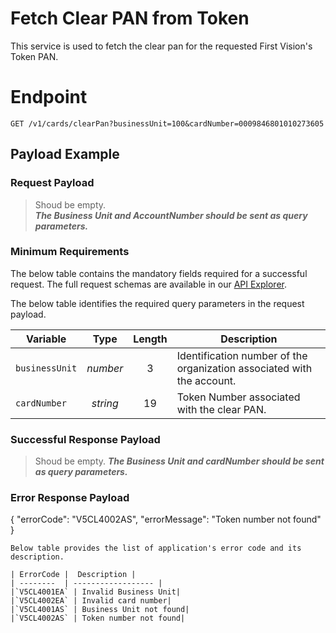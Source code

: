 # Fetch Clear PAN from Token
This service is used to fetch the clear pan for the requested First Vision's Token PAN.



# Endpoint
`GET /v1/cards/clearPan?businessUnit=100&cardNumber=0009846801010273605`


## Payload Example

### Request Payload


>Shoud be empty.  
***The Business Unit and AccountNumber should be sent as query parameters.***


### Minimum Requirements
The below table contains the mandatory fields required for a successful request. The full request schemas are available in our [API Explorer](../api/?type=get&path=/v1/cards/clearPan).

The below table identifies the required query parameters in the request payload.

| Variable | Type | Length | Description |
| -------- | :--: | :------------: | ------------------ |
| `businessUnit` | *number* | 3 | Identification number of the organization associated with the account. |
| `cardNumber` | *string* | 19 | Token Number associated with the clear PAN. | 



### Successful Response Payload

>Shoud be empty. 
***The Business Unit and cardNumber should be sent as query parameters.***

### Error Response Payload


{
  "errorCode": "V5CL4002AS",
  "errorMessage": "Token number not found"  
}
```
Below table provides the list of application's error code and its description. 

| ErrorCode |  Description |
| --------  | ------------------ |
|`V5CL4001EA` |	Invalid Business Unit|
|`V5CL4002EA` |	Invalid card number|
|`V5CL4001AS` |	Business Unit not found|
|`V5CL4002AS` |	Token number not found|
